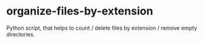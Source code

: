 # organize-files-by-extension
Python script, that helps to count / delete files by extension / remove empty directories.
